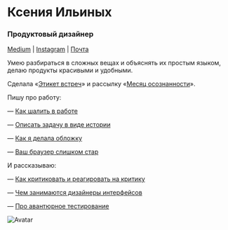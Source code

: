 # Ксения Ильиных
### Продуктовый дизайнер

[Medium](https://medium.com/@ksenia_ilinyh) | 
[Instagram](https://www.instagram.com/ksenia_ilinyh/) | 
[Почта](mailto:ksenia.ilinyh@gmail.com)

Умею разбираться в сложных вещах и объяснять их простым языком, делаю продукты красивыми и удобными. 

Сделала «[Этикет встреч](https://kseniailinyh.github.io/meetings/)» и рассылку «[Месяц осознанности](https://kseniailinyh.github.io/mindfulmonth/)». 

Пишу про работу: 

— [Как шалить в работе](https://medium.com/@ksenia_ilinyh/%D0%BA%D0%B0%D0%BA-%D1%88%D0%B0%D0%BB%D0%B8%D1%82%D1%8C-%D0%B2-%D1%80%D0%B0%D0%B1%D0%BE%D1%82%D0%B5-fe2b0180623d)

— [Описать задачу в виде истории](https://medium.com/designkontur/%D0%BE%D0%BF%D0%B8%D1%81%D0%B0%D1%82%D1%8C-%D0%B7%D0%B0%D0%B4%D0%B0%D1%87%D1%83-%D0%B2-%D0%B2%D0%B8%D0%B4%D0%B5-%D0%B8%D1%81%D1%82%D0%BE%D1%80%D0%B8%D0%B8-ca1f1d676536)

— [Как я делала обложку](https://medium.com/designkontur/%D0%BA%D0%B0%D0%BA-%D1%8F-%D0%B4%D0%B5%D0%BB%D0%B0%D0%BB%D0%B0-%D0%BE%D0%B1%D0%BB%D0%BE%D0%B6%D0%BA%D1%83-eb8d787f2c62)

— [Ваш браузер слишком стар](https://medium.com/designkontur/%D0%B2%D0%B0%D1%88-%D0%B1%D1%80%D0%B0%D1%83%D0%B7%D0%B5%D1%80-%D1%81%D0%BB%D0%B8%D1%88%D0%BA%D0%BE%D0%BC-%D1%81%D1%82%D0%B0%D1%80-295185fbee27)

И рассказываю: 

— [Как критиковать и реагировать на критику](https://www.youtube.com/watch?v=eHFsnUXkSSk)

— [Чем занимаются дизайнеры интерфейсов](https://www.youtube.com/watch?v=yoMbmE35Vw4)

— [Про авантюрное тестирование](https://www.youtube.com/watch?v=t_zKEjuiins)

![Avatar](public/back.jpg)
